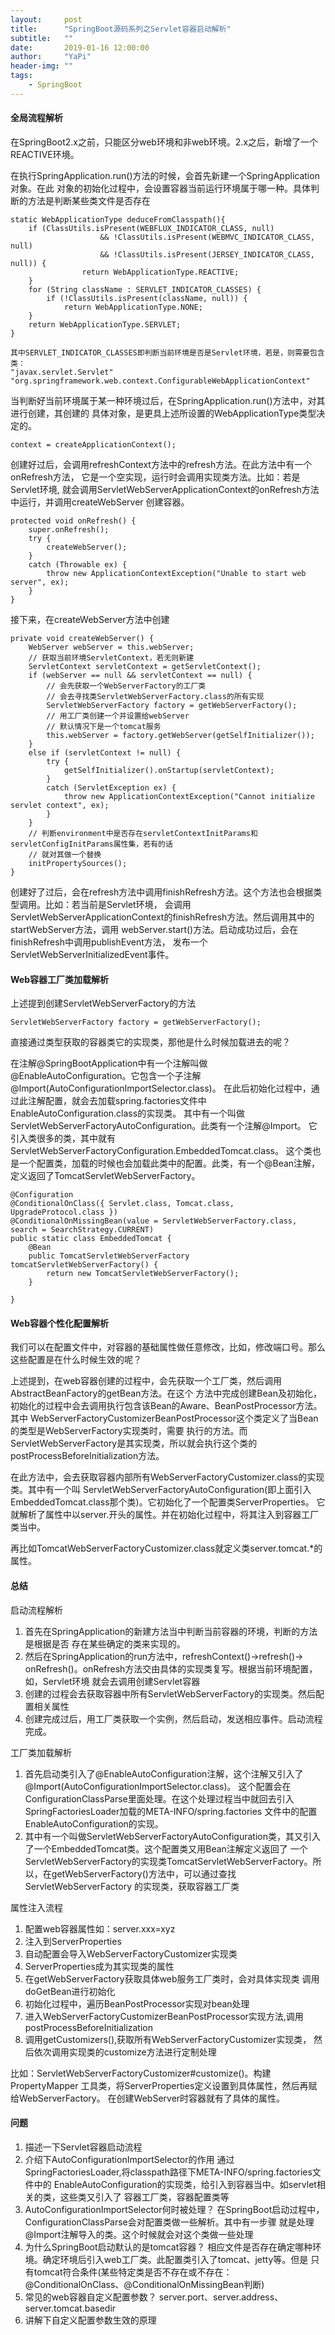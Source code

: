 ```yaml
---
layout:     post
title:      "SpringBoot源码系列之Servlet容器启动解析"
subtitle:   ""
date:       2019-01-16 12:00:00
author:     "YaPi"
header-img: ""
tags:
    - SpringBoot
---
```


#### 全局流程解析

在SpringBoot2.x之前，只能区分web环境和非web环境。2.x之后，新增了一个REACTIVE环境。

在执行SpringApplication.run()方法的时候，会首先新建一个SpringApplication对象。在此
对象的初始化过程中，会设置容器当前运行环境属于哪一种。具体判断的方法是判断某些类文件是否存在

```
static WebApplicationType deduceFromClasspath(){
    if (ClassUtils.isPresent(WEBFLUX_INDICATOR_CLASS, null)
                    && !ClassUtils.isPresent(WEBMVC_INDICATOR_CLASS, null)
                    && !ClassUtils.isPresent(JERSEY_INDICATOR_CLASS, null)) {
                return WebApplicationType.REACTIVE;
    }
    for (String className : SERVLET_INDICATOR_CLASSES) {
        if (!ClassUtils.isPresent(className, null)) {
            return WebApplicationType.NONE;
    }
    return WebApplicationType.SERVLET;
}

其中SERVLET_INDICATOR_CLASSES即判断当前环境是否是Servlet环境，若是，则需要包含类：
"javax.servlet.Servlet"
"org.springframework.web.context.ConfigurableWebApplicationContext"
```

当判断好当前环境属于某一种环境过后，在SpringApplication.run()方法中，对其进行创建，其创建的
具体对象，是更具上述所设置的WebApplicationType类型决定的。

```
context = createApplicationContext();

```
创建好过后，会调用refreshContext方法中的refresh方法。在此方法中有一个onRefresh方法，
它是一个空实现，运行时会调用实现类方法。比如：若是Servlet环境,
就会调用ServletWebServerApplicationContext的onRefresh方法中运行，并调用createWebServer
创建容器。

```
protected void onRefresh() {
    super.onRefresh();
    try {
        createWebServer();
    }
    catch (Throwable ex) {
        throw new ApplicationContextException("Unable to start web server", ex);
    }
}

```

接下来，在createWebServer方法中创建

```
private void createWebServer() {
    WebServer webServer = this.webServer;
    // 获取当前环境ServletContext，若无则新建
    ServletContext servletContext = getServletContext();
    if (webServer == null && servletContext == null) {
        // 会先获取一个WebServerFactory的工厂类
        // 会去寻找类ServletWebServerFactory.class的所有实现
        ServletWebServerFactory factory = getWebServerFactory();
        // 用工厂类创建一个并设置给webServer
        // 默认情况下是一个tomcat服务
        this.webServer = factory.getWebServer(getSelfInitializer());
    }
    else if (servletContext != null) {
        try {
            getSelfInitializer().onStartup(servletContext);
        }
        catch (ServletException ex) {
            throw new ApplicationContextException("Cannot initialize servlet context", ex);
        }
    }
    // 判断environment中是否存在servletContextInitParams和servletConfigInitParams属性集，若有的话
    // 就对其做一个替换
    initPropertySources();
}
```

创建好了过后，会在refresh方法中调用finishRefresh方法。这个方法也会根据类型调用。比如：若当前是Servlet环境，
会调用ServletWebServerApplicationContext的finishRefresh方法。然后调用其中的startWebServer方法，调用
webServer.start()方法。启动成功过后，会在finishRefresh中调用publishEvent方法，
发布一个ServletWebServerInitializedEvent事件。


#### Web容器工厂类加载解析

上述提到创建ServletWebServerFactory的方法

```
ServletWebServerFactory factory = getWebServerFactory();

```

直接通过类型获取的容器类它的实现类，那他是什么时候加载进去的呢？

在注解@SpringBootApplication中有一个注解叫做@EnableAutoConfiguration。它包含一个子注解
@Import(AutoConfigurationImportSelector.class)。
在此后初始化过程中，通过此注解配置，就会去加载spring.factories文件中EnableAutoConfiguration.class的实现类。
其中有一个叫做ServletWebServerFactoryAutoConfiguration。此类有一个注解@Import。
它引入类很多的类，其中就有ServletWebServerFactoryConfiguration.EmbeddedTomcat.class。
这个类也是一个配置类，加载的时候也会加载此类中的配置。此类，有一个@Bean注解，定义返回了TomcatServletWebServerFactory。

```
@Configuration
@ConditionalOnClass({ Servlet.class, Tomcat.class, UpgradeProtocol.class })
@ConditionalOnMissingBean(value = ServletWebServerFactory.class, search = SearchStrategy.CURRENT)
public static class EmbeddedTomcat {
    @Bean
    public TomcatServletWebServerFactory tomcatServletWebServerFactory() {
        return new TomcatServletWebServerFactory();
    }

}
```

#### Web容器个性化配置解析
我们可以在配置文件中，对容器的基础属性做任意修改，比如，修改端口号。那么这些配置是在什么时候生效的呢？


上述提到，在web容器创建的过程中，会先获取一个工厂类，然后调用AbstractBeanFactory的getBean方法。在这个
方法中完成创建Bean及初始化，初始化的过程中会去调用执行包含该Bean的Aware、BeanPostProcessor方法。其中
WebServerFactoryCustomizerBeanPostProcessor这个类定义了当Bean的类型是WebServerFactory实现类时，需要
执行的方法。而ServletWebServerFactory是其实现类，所以就会执行这个类的postProcessBeforeInitialization方法。

在此方法中，会去获取容器内部所有WebServerFactoryCustomizer.class的实现类。其中有一个叫
ServletWebServerFactoryAutoConfiguration(即上面引入EmbeddedTomcat.class那个类)。它初始化了一个配置类ServerProperties。
它就解析了属性中以server.开头的属性。并在初始化过程中，将其注入到容器工厂类当中。

再比如TomcatWebServerFactoryCustomizer.class就定义类server.tomcat.*的属性。


#### 总结
启动流程解析

1. 首先在SpringApplication的新建方法当中判断当前容器的环境，判断的方法是根据是否
存在某些确定的类来实现的。
2. 然后在SpringApplication的run方法中，refreshContext()->refresh()->
onRefresh()。onRefresh方法交由具体的实现类复写。根据当前环境配置，如，Servlet环境
就会去调用创建Servlet容器
3. 创建的过程会去获取容器中所有ServletWebServerFactory的实现类。然后配置相关属性
4. 创建完成过后，用工厂类获取一个实例，然后启动，发送相应事件。启动流程完成。


工厂类加载解析

1. 首先启动类引入了@EnableAutoConfiguration注解，这个注解又引入了@Import(AutoConfigurationImportSelector.class)。
这个配置会在ConfigurationClassParse里面处理。在这个处理过程当中就回去引入SpringFactoriesLoader加载的META-INFO/spring.factories
文件中的配置EnableAutoConfiguration的实现。
2. 其中有一个叫做ServletWebServerFactoryAutoConfiguration类，其又引入了一个EmbeddedTomcat类。这个配置类又用Bean注解定义返回了
一个ServletWebServerFactory的实现类TomcatServletWebServerFactory。所以，在getWebServerFactory()方法中，可以通过查找ServletWebServerFactory
的实现类，获取容器工厂类

属性注入流程

1. 配置web容器属性如：server.xxx=xyz
2. 注入到ServerProperties
3. 自动配置会导入WebServerFactoryCustomizer实现类
4. ServerProperties成为其实现类的属性
5. 在getWebServerFactory获取具体web服务工厂类时，会对具体实现类
调用doGetBean进行初始化
6. 初始化过程中，遍历BeanPostProcessor实现对bean处理
7. 进入WebServerFactoryCustomizerBeanPostProcessor实现方法,调用
postProcessBeforeInitialization
8. 调用getCustomizers(),获取所有WebServerFactoryCustomizer实现类，
然后依次调用实现类的customize方法进行定制处理

比如：ServletWebServerFactoryCustomizer#customize()。构建PropertyMapper
工具类，将ServerProperties定义设置到具体属性，然后再赋给WebServerFactory。
在创建WebServer时容器就有了具体的属性。


#### 问题

1. 描述一下Servlet容器启动流程
2. 介绍下AutoConfigurationImportSelector的作用
通过SpringFactoriesLoader,将classpath路径下META-INFO/spring.factories文件中的
EnableAutoConfiguration的实现类，给引入到容器当中。如servlet相关的类，这些类又引入了
容器工厂类，容器配置类等
3. AutoConfigurationImportSelector何时被处理？
在SpringBoot启动过程中，ConfigurationClassParse会对配置类做一些解析。其中有一步骤
就是处理@Import注解导入的类。这个时候就会对这个类做一些处理
4. 为什么SpringBoot启动默认的是tomcat容器？
相应文件是否存在确定哪种环境。确定环境后引入web工厂类。此配置类引入了tomcat、jetty等。但是
只有tomcat符合条件(某些特定类是否不存在或不存在：@ConditionalOnClass、@ConditionalOnMissingBean判断)
5. 常见的web容器自定义配置参数？
server.port、server.address、server.tomcat.basedir
6. 讲解下自定义配置参数生效的原理




